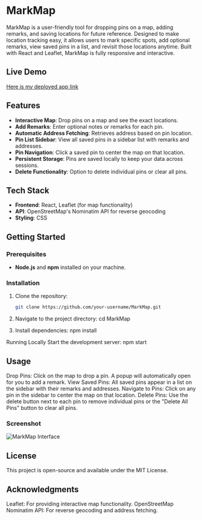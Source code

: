 # MarkMap

MarkMap is a user-friendly tool for dropping pins on a map, adding remarks, and saving locations for future reference. Designed to make location tracking easy, it allows users to mark specific spots, add optional remarks, view saved pins in a list, and revisit those locations anytime. Built with React and Leaflet, MarkMap is fully responsive and interactive.

## Live Demo

[Here is my deployed app link](https://your-deployment-link.com)

## Features

- **Interactive Map**: Drop pins on a map and see the exact locations.
- **Add Remarks**: Enter optional notes or remarks for each pin.
- **Automatic Address Fetching**: Retrieves address based on pin location.
- **Pin List Sidebar**: View all saved pins in a sidebar list with remarks and addresses.
- **Pin Navigation**: Click a saved pin to center the map on that location.
- **Persistent Storage**: Pins are saved locally to keep your data across sessions.
- **Delete Functionality**: Option to delete individual pins or clear all pins.


## Tech Stack

- **Frontend**: React, Leaflet (for map functionality)
- **API**: OpenStreetMap's Nominatim API for reverse geocoding
- **Styling**: CSS

## Getting Started

### Prerequisites

- **Node.js** and **npm** installed on your machine.

### Installation

1. Clone the repository:

   ```bash
   git clone https://github.com/your-username/MarkMap.git

2. Navigate to the project directory:
   cd MarkMap
3. Install dependencies:
   npm install

Running Locally
 Start the development server:
   npm start
  

## Usage
Drop Pins: Click on the map to drop a pin. A popup will automatically open for you to add a remark.
View Saved Pins: All saved pins appear in a list on the sidebar with their remarks and addresses.
Navigate to Pins: Click on any pin in the sidebar to center the map on that location.
Delete Pins: Use the delete button next to each pin to remove individual pins or the "Delete All Pins" button to clear all pins.

### Screenshot
![MarkMap Interface](mark-map.png)

## License
This project is open-source and available under the MIT License.

## Acknowledgments
Leaflet: For providing interactive map functionality.
OpenStreetMap Nominatim API: For reverse geocoding and address fetching.
